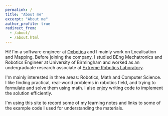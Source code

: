 ```yaml
---
permalink: /
title: "About me"
excerpt: "About me"
author_profile: true
redirect_from: 
  - /about/
  - /about.html
---
```


Hi! I'm a software engineer at [Oxbotica](https://www.oxbotica.com/) and I mainly work on Localisation and Mapping. Before joining the company, I studied BEng Mechatronics and Robotics Engineer at University of Birmingham and worked as an undergraduate research associate at [Extreme Robotics Laboratory](https://www.linkedin.com/company/extreme-robotics-lab/).

I'm mainly interested in three areas: Robotics, Math and Computer Science. I like finding practical, real-world problems in robotics field, and trying to formulate and solve them using math. I also enjoy writing code to implement the solution efficiently.

I'm using this site to record some of my learning notes and links to some of the example code I used for understanding the materials.